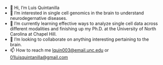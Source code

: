 - 👋 Hi, I’m Luis Quintanilla
- 👀 I’m interested in single cell genomics in the brain to understand neurodegernative diseases.
- 🌱 I’m currently learning effective ways to analyze single cell data across different modalities and finishing up my Ph.D. at the University of North Carolina at Chapel Hill.
- 💞️ I’m looking to collaborate on anything interesting pertaining to the brain.
- 📫 How to reach me lquin003@email.unc.edu or 01luisquintanilla@gmail.com

<!---
lquin003/lquin003 is a ✨ special ✨ repository because its `README.md` (this file) appears on your GitHub profile.
You can click the Preview link to take a look at your changes.
--->

